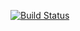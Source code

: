 [![Build Status](https://travis-ci.org/lbrande/coblox.svg?branch=master)](https://travis-ci.org/lbrande/coblox)